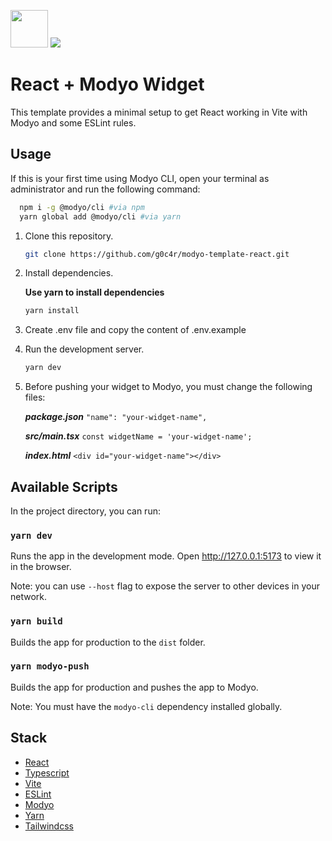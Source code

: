 
<img src="https://styles.redditmedia.com/t5_2su6s/styles/communityIcon_4g1uo0kd87c61.png" width="60"> <img src="https://cloud.modyocdn.com/uploads/3e33d46c-1555-4f58-a218-6f2b5d80b4cd/original/modyo.svg" width=""> 

# React + Modyo Widget

This template provides a minimal setup to get React working in Vite with Modyo and some ESLint rules.

## Usage

If this is your first time using Modyo CLI, open your terminal as administrator and run the following command:

```bash
  npm i -g @modyo/cli #via npm
  yarn global add @modyo/cli #via yarn
```

1. Clone this repository.

   ```bash
   git clone https://github.com/g0c4r/modyo-template-react.git
   ```

2. Install dependencies.

    **Use yarn to install dependencies**
  
     ```bash
     yarn install
     ```

3. Create .env file and copy the content of .env.example

4. Run the development server.

   ```bash
   yarn dev
   ```

5. Before pushing your widget to Modyo, you must change the following files:

   ***package.json***
   `"name": "your-widget-name",`

   ***src/main.tsx***
   `const widgetName = 'your-widget-name';`

   ***index.html***
   `<div id="your-widget-name"></div>`

## Available Scripts

In the project directory, you can run:

### `yarn dev`

Runs the app in the development mode.
Open <http://127.0.0.1:5173> to view it in the browser.

Note: you can use ```--host``` flag to expose the server to other devices in your network.

### `yarn build`

Builds the app for production to the `dist` folder.

### `yarn modyo-push`

Builds the app for production and pushes the app to Modyo.

Note: You must have the ```modyo-cli``` dependency installed globally.

## Stack

- [React](https://reactjs.org/)
- [Typescript](https://www.typescriptlang.org/)
- [Vite](https://vitejs.dev/)
- [ESLint](https://eslint.org/)
- [Modyo](https://docs.modyo.com/es/)
- [Yarn](https://yarnpkg.com/)
- [Tailwindcss](https://tailwindcss.com/)
